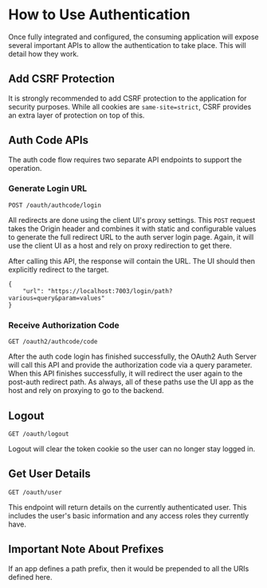 # How to Use Authentication

Once fully integrated and configured, the consuming application will expose several important APIs to allow the authentication to take place. This will detail how they work.

## Add CSRF Protection

It is strongly recommended to add CSRF protection to the application for security purposes. While all cookies are `same-site=strict`, CSRF provides an extra layer of protection on top of this.

## Auth Code APIs

The auth code flow requires two separate API endpoints to support the operation.

### Generate Login URL

```
POST /oauth/authcode/login
```

All redirects are done using the client UI's proxy settings. This `POST` request takes the Origin header and combines it with static and configurable values to generate the full redirect URL to the auth server login page. Again, it will use the client UI as a host and rely on proxy redirection to get there.

After calling this API, the response will contain the URL. The UI should then explicitly redirect to the target.

```
{
    "url": "https://localhost:7003/login/path?various=query&param=values"
}
```

### Receive Authorization Code

```
GET /oauth2/authcode/code
```

After the auth code login has finished successfully, the OAuth2 Auth Server will call this API and provide the authorization code via a query parameter. When this API finishes successfully, it will redirect the user again to the post-auth redirect path. As always, all of these paths use the UI app as the host and rely on proxying to go to the backend.

## Logout

```
GET /oauth/logout
```

Logout will clear the token cookie so the user can no longer stay logged in.

## Get User Details

```
GET /oauth/user
```

This endpoint will return details on the currently authenticated user. This includes the user's basic information and any access roles they currently have.

## Important Note About Prefixes

If an app defines a path prefix, then it would be prepended to all the URIs defined here.